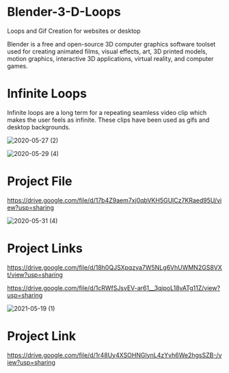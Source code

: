 # Blender-3-D-Loops
Loops and Gif Creation for websites or desktop

Blender is a free and open-source 3D computer graphics software toolset used for creating animated films, visual effects, art, 3D printed models, motion graphics, interactive 3D applications, virtual reality, and computer games.

# Infinite Loops

Infinite loops are a long term for a repeating seamless video clip which makes the user feels as infinite. These clips have been used as gifs and desktop backgrounds.

![2020-05-27 (2)](https://user-images.githubusercontent.com/71865643/118812920-44ad9d80-b8cc-11eb-8391-c916294bcf3e.png)

![2020-05-29 (4)](https://user-images.githubusercontent.com/71865643/118813075-67d84d00-b8cc-11eb-811e-6b9316be61f5.png)

# Project File
https://drive.google.com/file/d/17b4Z9aem7xj0qbVKH5GUlCz7KRaed95U/view?usp=sharing

![2020-05-31 (4)](https://user-images.githubusercontent.com/71865643/118813103-70308800-b8cc-11eb-8d96-b53ccc123eae.png)

# Project Links

https://drive.google.com/file/d/18h0QJSXpqzya7W5NLg6VhUWMN2GS8VXt/view?usp=sharing

https://drive.google.com/file/d/1cRWfSJsvEV-ar61__3qjpoL18vATg11Z/view?usp=sharing

![2021-05-19 (1)](https://user-images.githubusercontent.com/71865643/118815322-c1da1200-b8ce-11eb-9ffb-edbfd2615d4a.png)

# Project Link
https://drive.google.com/file/d/1r48Uy4XSOHNGlynL4zYvh6We2hgsSZB-/view?usp=sharing
